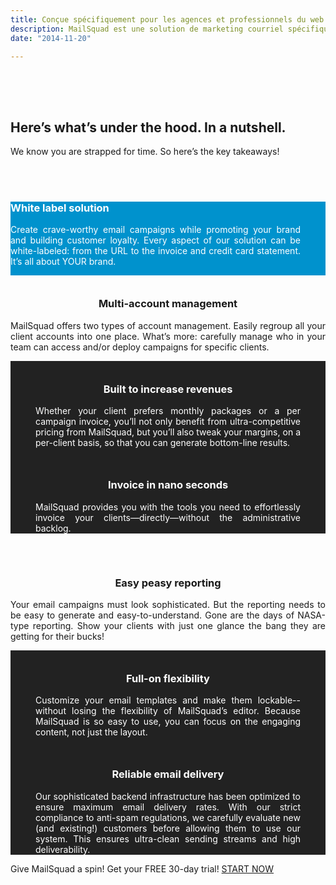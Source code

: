 ```yaml
---
title: Conçue spécifiquement pour les agences et professionnels du web
description: MailSquad est une solution de marketing courriel spécifiquement conçue pour les agences et les professionnels du Web. Ses fonctionnalités répondent aux besoins uniques de ces clients.
date: "2014-11-20"

---
```


<!--  

linktitle: Features
menu:
    top:
        parent: 'features'

 -->
<section class="price-2" style="padding-top:50px; padding-bottom: 35px">
        <div class="container">
            <div class="row">
                <div class="col-sm-12">
                    <h1>Here’s what’s under the hood. In a nutshell.</h1>
                    <p class="lead">We know you are strapped for time. So here’s the key takeaways!</p>
                </div>
            </div>
        </div>
</section>



<section class="content-2" style="background-color: #0092cd; margin-top: 20px;padding-bottom:0;padding-top:0">
    <div class="container">
        <div class="row feature" >
            <div class="col-sm-5" >
                <h3 style="color: white">White label solution</h3>
                <p style="color: white; text-align:justify; margin-right: 40px">Create crave-worthy email campaigns while promoting your brand and building customer loyalty. Every aspect of our solution can be white-labeled: from the URL to the invoice and credit card statement. It’s all about YOUR brand.</p>
            </div>
            <div class="col-sm-7">
                <div class="img">
                    <img src="../../img/white_label.png" alt="">
                </div>
            </div>
        </div>
    </div>
</section>

<section class="content-2" style="padding-bottom:0;padding-top:0">
    <div class="container">
        <div class="row feature">
            <div class="col-sm-8" style="float: none; margin: 0 auto;">
                <div style="text-align:center;">
                    <div class="img">
                        <img src="../../img/multi-account.png" alt="">
                    </div>
                    <h3 style="margin-top: 35px">Multi-account management</h3>
                </div>
                <p style="text-align:justify">MailSquad offers two types of account management. Easily regroup all your client accounts into one place. What’s more: carefully manage who in your team can access and/or deploy campaigns for specific clients.</p>
            </div>
        </div>
    </div>
</section>

<section class="content-2" style="background-color: #222222;;padding-bottom:0;padding-top:0">
    <div class="container">
        <div class="row feature">
            <div class="col-sm-6" style="text-align:center">
                <div class="img">
                    <img src="../../img/increase_revenues.png" alt="">
                </div>
                <h3 style="color: white; margin-top: 35px">Built to increase revenues</h3>
                <p style="color: white; text-align:justify;margin-right:40px;margin-left:40px">Whether your client prefers monthly packages or a per campaign invoice, you’ll not only benefit from ultra-competitive pricing from MailSquad, but you’ll also tweak your margins, on a per-client basis, so that you can generate bottom-line results.</p>
            </div>
            <div class="col-sm-6" style="text-align:center">
                <div class="img">
                    <img src="../../img/invoice_in_nano_seconds.png" alt="">
                </div>
                <h3 style="color: white; margin-top: 35px">Invoice in nano seconds</h3>
                <p style="color: white; text-align:justify;margin-right:40px;margin-left:40px">MailSquad provides you with the tools you need to effortlessly invoice your clients—directly—without the administrative backlog.</p>
            </div>
        </div>
    </div>
</section>


<section class="content-2" style="padding-bottom:0;padding-top:20px">
    <div class="container">
        <div class="row feature">
            <div class="col-sm-8" style="float: none; margin: 0 auto;">
                <div style="text-align:center">
                    <div class="img">
                        <img src="../../img/easy_peasy_reporting.png" alt="">
                    </div>
                     <h3 style="margin-top: 35px">Easy peasy reporting</h3>
                </div>
                <p style="text-align:justify">Your email campaigns must look sophisticated. But the reporting needs to be easy to generate and easy-to-understand. Gone are the days of NASA-type reporting. Show your clients with just one glance the bang they are getting for their bucks!</p>
            </div>
        </div>
    </div>
</section>

<section class="content-2" style="background-color: #222222;padding-bottom:0;padding-top:0">
    <div class="container">
        <div class="row feature">
            <div class="col-sm-6" style="text-align:center">
                <div class="img">
                    <img src="../../img/full.png" alt="">
                </div>
                <h3 style="color: white;  margin-top: 35px">Full-on flexibility</h3>
                <p style="color: white; text-align:justify;margin-right:40px;margin-left:40px">Customize your email templates and make them lockable--without losing the flexibility of MailSquad’s editor. Because MailSquad is so easy to use, you can focus on the engaging content, not just the layout.</p>
            </div>
            <div class="col-sm-6" style="text-align:center">
                <div class="img">
                    <img src="../../img/reliable_email_delivery.png" alt="">
                </div>
                <h3 style="color: white;  margin-top: 35px">Reliable email delivery</h3>
                <p style="color: white; text-align:justify;margin-right:40px;margin-left:40px">Our sophisticated backend infrastructure has been optimized to ensure maximum email delivery rates. With our strict compliance to anti-spam regulations, we carefully evaluate new (and existing!) customers before allowing them to use our system. This ensures ultra-clean sending streams and high deliverability.</p>
            </div>
        </div>
    </div>
</section>

<section class="content-11">
    <div class="container">
        <span>Give MailSquad a spin! Get your FREE 30-day trial!</span>
        <a class="btn btn-primary" href="https://app.mailsquad.com/login/signup?lang=en">START NOW</a>
    </div>
</section>